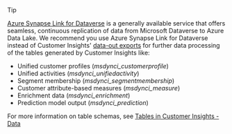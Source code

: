> [!TIP]
> [Azure Synapse Link for Dataverse](/power-apps/maker/data-platform/export-to-data-lake) is a generally available service that offers seamless, continuous replication of data from Microsoft Dataverse to Azure Data Lake. We recommend you use Azure Synapse Link for Dataverse instead of Customer Insights' [data-out exports](/dynamics365/customer-insights/data/export-destinations#export-types) for further data processing of the tables generated by Customer Insights like:
>
> - Unified customer profiles (*msdynci_customerprofile*)
> - Unified activities (*msdynci_unifiedactivity*)
> - Segment membership (*msdynci_segmentmembership*)
> - Customer attribute-based measures (*msdynci_measure*)
> - Enrichment data (*msdynci_enrichment*)
> - Prediction model output (*msdynci_prediction*)
>
> For more information on table schemas, see [Tables in Customer Insights - Data](/dynamics365/customer-insights/data/tables#customer-insights---data-tables-in-dataverse)
